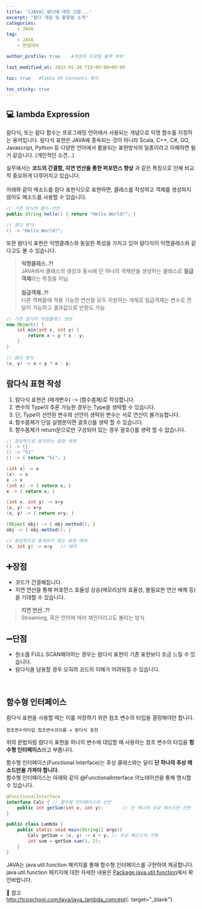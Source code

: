 ```yaml
---
title: '[JAVA] 람다에 대한 고찰...' 
excerpt: "람다 개념 및 활용법 소개"
categories:
    - JAVA
tag:
    - JAVA
    - 면접대비

author_profile: true    #작성자 프로필 출력 여부

last_modified_at: 2022-01-20 T19:00:00+09:00

toc: true   #Table Of Contents 목차 

toc_sticky: true
---
```


## 💻 lambda Expression
람다식, 또는 람다 함수는 프로그래밍 언어에서 사용되는 개념으로 익명 함수를 지칭하는 용어입니다.
람다식 표현은 JAVA에 종속되는 것이 아니라 Scala, C++, C#, GO, Javascript, Python 등 다양한 언어에서 활용되는 표현방식의 일종이라고 이해하면 될거 같습니다. (개인적인 소견...)<br>

실무에서는 **코드의 간결함, 지연 연산을 통한 퍼포먼스 향상** 과 같은 특징으로 인해 비교적 중요하게 다루어지고 있습니다.
<br><br>
아래와 같이 메소드를 람다 표현식으로 표현하면, 클래스를 작성하고 객체를 생성하지 않아도 메소드를 사용할 수 있습니다.
``` java
// 기존 방식의 함수 선언
public String hello() { return "Hello World!"; }

// 람다 방식
() -> "Hello World!";
```
또한 람다식 표현은 익명클래스와 동일한 특성을 가지고 있어 람다식이 익명클래스와 같다고도 볼 수 있습니다.
> **익명클래스..?!**<br>
> JAVA에서 클래스의 생성과 동시에 단 하나의 객체만을 생성하는 클래스로 **일급객체**라는 특징을 지님<br><br>
> **일급객체..?!**<br>
> 다른 객체들에 적용 가능한 연산을 모두 지원하는 개체로 일급객체는 변수로 전달이 가능하고 결과값으로 반환도 가능
``` java
// 기존 방식의 익명클래스 생성
new Object() {
    int min(int x, int y) {
        return x < y ? x : y;
    }
}

// 람다 방식
(x, y) -> x < y ? x : y;
```

## 람다식 표현 작성
1. 람다식 표현은 (매개변수) -> (함수몸체)로 작성합니다.
2. 변수의 Type이 추론 가능한 경우는 Type을 생략할 수 있습니다.
3. 단, Type이 선언된 변수와 선언이 생략된 변수는 서로 연산이 불가능합니다.
4. 함수몸체가 단일 실행문이면 괄호{}를 생략 할 수 있습니다. 
5. 함수몸체가 return문으로만 구성되어 있는 경우 괄호{}를 생략 할 수 없습니다.
``` java
// 정상적으로 동작하는 표현 예제
() -> {}
() -> "hi"
() -> { return "hi"; }

(int x) -> x
(x) -> x
x -> x
(int x) -> { return x; }
x -> { return x; }

(int x, int y) -> x+y
(x, y) -> x+y
(x, y) -> { return x+y; }

(Object obj) -> { obj.method(); }
obj -> { obj.method(); }

// 정상적으로 동작하지 않는 표현 예제
(x, int y) -> x+y   // 에러
```
## ➕장점
- 코드가 간결해집니다.
- 지연 연산을 통해 퍼포먼스 효율성 상승(메모리상의 효율성, 불필요한 연산 배체 등)을 기대할 수 있습니다.

> **지연 연산..?!**<br>
> Streaming, 혹은 언어에 따라 체인이라고도 불리는 방식

## ➖단점
- 원소를 FULL SCAN해야하는 경우는 람다식 표현이 기존 표현보다 조금 느릴 수 있습니다.
- 람다식을 남용할 경우 오히려 코드의 이해가 어려워질 수 있습니다.
<br>

## 함수형 인터페이스
람다식 표현을 사용할 때는 이를 저장하기 위한 참조 변수의 타입을 결정해야만 합니다.
```
참조변수의타입 참조변수의이름 = 람다식 표현
```
위의 문법처럼 람다식 표현을 하나의 변수에 대입할 때 사용하는 참조 변수의 타입을 **함수형 인터페이스**라고 부릅니다.<br>

함수형 인터페이스(Functional Interface)는 추상 클래스와는 달리 **단 하나의 추상 메소드만을 가져야 합니다.**<br>
함수형 인터페이스는 아래와 같이 @FunctionalInterface 어노테이션을 통해 명시할 수 있습니다.
``` java
@FunctionalInterface
interface Calc { // 함수형 인터페이스의 선언
    public int getSum(int x, int y);       // 단 하나의 추상 메소드만 선언
}

public class Lambda {
    public static void main(String[] args){
        Calc getSum = (x, y) -> x + y; // 추상 메소드의 구현
        int sum = getSum.sum(1, 2);
    }
}
```
JAVA는 java.util.function 패키지를 통해 함수형 인터페이스를 구현하여 제공합니다.<br>
java.util.function 패키지에 대한 자세한 내용은 [Package.java.util.function](https://docs.oracle.com/javase/8/docs/api/java/util/function/package-summary.html)에서 확인바랍니다.<br>

📌 참고<br>
<http://tcpschool.com/java/java_lambda_concept>{: target="_blank"}<br>
